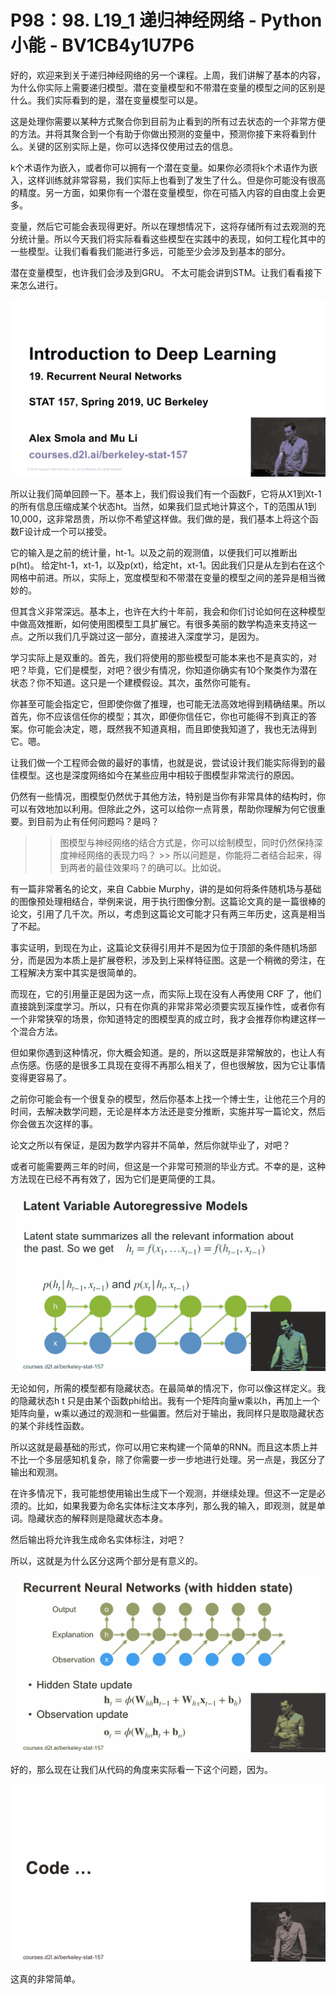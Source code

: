 # P98：98. L19_1 递归神经网络 - Python小能 - BV1CB4y1U7P6

好的，欢迎来到关于递归神经网络的另一个课程。上周，我们讲解了基本的内容，为什么你实际上需要递归模型。潜在变量模型和不带潜在变量的模型之间的区别是什么。我们实际看到的是，潜在变量模型可以是。

这是处理你需要以某种方式聚合你到目前为止看到的所有过去状态的一个非常方便的方法。并将其聚合到一个有助于你做出预测的变量中，预测你接下来将看到什么。关键的区别实际上是，你可以选择仅使用过去的信息。

k个术语作为嵌入，或者你可以拥有一个潜在变量。如果你必须将k个术语作为嵌入，这样训练就非常容易，我们实际上也看到了发生了什么。但是你可能没有很高的精度。另一方面，如果你有一个潜在变量模型，你在可插入内容的自由度上会更多。

变量，然后它可能会表现得更好。所以在理想情况下，这将存储所有过去观测的充分统计量。所以今天我们将实际看看这些模型在实践中的表现，如何工程化其中的一些模型。让我们看看我们能进行多远，可能至少会涉及到基本的部分。

潜在变量模型，也许我们会涉及到GRU。 不太可能会讲到STM。让我们看看接下来怎么进行。

![](img/0a9d29a230d7e01a1a4d4526a4c14de9_1.png)

所以让我们简单回顾一下。基本上，我们假设我们有一个函数F，它将从X1到Xt-1的所有信息压缩成某个状态ht。当然，如果我们显式地计算这个，T的范围从1到10,000，这非常昂贵，所以你不希望这样做。我们做的是，我们基本上将这个函数F设计成一个可以接受。

它的输入是之前的统计量，ht-1。以及之前的观测值，以便我们可以推断出p(ht)。 给定ht-1，xt-1，以及p(xt)，给定ht，xt-1。因此我们只是从左到右在这个网格中前进。所以，实际上，宽度模型和不带潜在变量的模型之间的差异是相当微妙的。

但其含义非常深远。基本上，也许在大约十年前，我会和你们讨论如何在这种模型中做高效推断，如何使用图模型工具扩展它。有很多美丽的数学构造来支持这一点。之所以我们几乎跳过这一部分，直接进入深度学习，是因为。

学习实际上是双重的。首先，我们将使用的那些模型可能本来也不是真实的，对吧？毕竟，它们是模型，对吧？很少有情况，你知道你确实有10个聚类作为潜在状态？你不知道。这只是一个建模假设。其次，虽然你可能有。

你甚至可能会指定它，但即使你做了推理，也可能无法高效地得到精确结果。所以首先，你不应该信任你的模型；其次，即便你信任它，你也可能得不到真正的答案。你可能会决定，嗯，既然我不知道真相，而且即使我知道了，我也无法得到它。嗯。

让我们做一个工程师会做的最好的事情，也就是说，尝试设计我们能实际得到的最佳模型。这也是深度网络如今在某些应用中相较于图模型非常流行的原因。

仍然有一些情况，图模型仍然优于其他方法，特别是当你有非常具体的结构时，你可以有效地加以利用。但除此之外，这可以给你一点背景，帮助你理解为何它很重要。到目前为止有任何问题吗？是吗？

>> 图模型与神经网络的结合方式是，你可以绘制模型，同时仍然保持深度神经网络的表现力吗？ >> 所以问题是，你能将二者结合起来，得到两者的最佳效果吗？的确可以。比如说。

有一篇非常著名的论文，来自 Cabbie Murphy，讲的是如何将条件随机场与基础的图像预处理相结合，举例来说，用于执行图像分割。这篇论文真的是一篇很棒的论文，引用了几千次。所以，考虑到这篇论文可能才只有两三年历史，这真是相当了不起。

事实证明，到现在为止，这篇论文获得引用并不是因为位于顶部的条件随机场部分，而是因为本质上是扩展卷积，涉及到上采样特征图。这是一个稍微的旁注，在工程解决方案中其实是很简单的。

而现在，它的引用量正是因为这一点，而实际上现在没有人再使用 CRF 了，他们直接跳到深度学习。所以，只有在你真的非常非常必须要实现互操作性，或者你有一个非常狭窄的场景，你知道特定的图模型真的成立时，我才会推荐你构建这样一个混合方法。

但如果你遇到这种情况，你大概会知道。是的，所以这既是非常解放的，也让人有点伤感。伤感的是很多工具现在变得不再那么相关了，但也很解放，因为它让事情变得更容易了。

之前你可能会有一个很复杂的模型，然后你基本上找一个博士生，让他花三个月的时间，去解决数学问题，无论是样本方法还是变分推断，实施并写一篇论文，然后你会做五次这样的事。

论文之所以有保证，是因为数学内容并不简单，然后你就毕业了，对吧？

或者可能需要两三年的时间，但这是一个非常可预测的毕业方式。不幸的是，这种方法现在已经不再有效了，因为它们是更简便的工具。

![](img/0a9d29a230d7e01a1a4d4526a4c14de9_3.png)

无论如何，所需的模型都有隐藏状态。在最简单的情况下，你可以像这样定义。我的隐藏状态h t 只是由某个函数phi给出。我有一个矩阵向量w乘以h，再加上一个矩阵向量，w乘以通过的观测和一些偏置。然后对于输出，我同样只是取隐藏状态的某个非线性函数。

所以这就是最基础的形式，你可以用它来构建一个简单的RNN。而且这本质上并不比一个多层感知机复杂，除了你需要一步一步地进行处理。另一点是，我区分了输出和观测。

在许多情况下，我可能想使用输出生成下一个观测，并继续处理。但这不一定是必须的。比如，如果我要为命名实体标注文本序列，那么我的输入，即观测，就是单词。隐藏状态的解释则是隐藏状态本身。

然后输出将允许我生成命名实体标注，对吧？

所以，这就是为什么区分这两个部分是有意义的。

![](img/0a9d29a230d7e01a1a4d4526a4c14de9_5.png)

好的，那么现在让我们从代码的角度来实际看一下这个问题，因为。

![](img/0a9d29a230d7e01a1a4d4526a4c14de9_7.png)

这真的非常简单。
